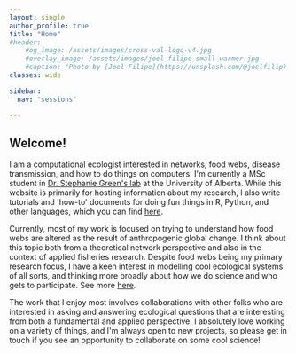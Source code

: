 ```yaml
---
layout: single
author_profile: true
title: "Home"
#header:
    #og_image: /assets/images/cross-val-logo-v4.jpg
    #overlay_image: /assets/images/joel-filipe-small-warmer.jpg
    #caption: "Photo by [Joel Filipe](https://unsplash.com/@joelfilip) on [Unsplash](https://unsplash.com)"
classes: wide

sidebar:
  nav: "sessions"

---
```



## Welcome!

I am a computational ecologist interested in networks, food webs, disease transmission, and how to do things on computers. I'm currently a MSc student in [Dr. Stephanie Green's lab](https://greenlab.ca/about/) at the University of Alberta. While this website is primarily for hosting information about my research, I also write tutorials and 'how-to' documents for doing fun things in R, Python, and other languages, which you can find [here](/software/).

Currently, most of my work is focused on trying to understand how food webs are altered as the result of anthropogenic global change. I think about this topic both from a theoretical network perspective and also in the context of applied fisheries research. Despite food webs being my primary research focus, I have a keen interest in modelling cool ecological systems of all sorts, and thinking more broadly about how we do science and who gets to participate. See more [here](/research/).

The work that I enjoy most involves collaborations with other folks who are interested in asking and answering ecological questions that are interesting from both a fundamental and applied perspective. I absolutely love working on a variety of things, and I'm always open to new projects, so please get in touch if you see an opportunity to collaborate on some cool science!
